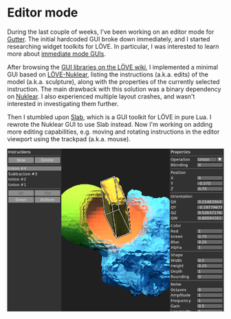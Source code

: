 # Editor mode

During the last couple of weeks,
I've been working on an editor mode for [Gutter](https://github.com/elemel/gutter).
The initial hardcoded GUI broke down immediately,
and I started researching widget toolkits for LÖVE.
In particular,
I was interested to learn more about [immediate mode GUIs](https://en.wikipedia.org/wiki/Immediate_mode_GUI).

After browsing the [GUI libraries on the LÖVE wiki](https://love2d.org/wiki/Graphical_User_Interface),
I implemented a minimal GUI based on [LÖVE-Nuklear](https://github.com/keharriso/love-nuklear),
listing the instructions (a.k.a. edits) of the model (a.k.a. sculpture),
along with the properties of the currently selected instruction.
The main drawback with this solution was a binary dependency on [Nuklear](https://github.com/Immediate-Mode-UI/Nuklear).
I also experienced multiple layout crashes, and wasn't interested in investigating them further.

Then I stumbled upon [Slab](https://github.com/coding-jackalope/Slab),
which is a GUI toolkit for LÖVE in pure Lua.
I rewrote the Nuklear GUI to use Slab instead.
Now I'm working on adding more editing capabilities,
e.g. moving and rotating instructions in the editor viewport using the trackpad (a.k.a. mouse).

![Editor mode](editor-mode.png)
